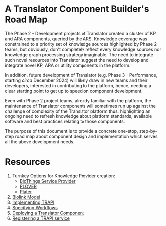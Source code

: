 # A Translator Component Builder's Road Map

The Phase 2 - Development projects of Translator created a cluster of KP and ARA components, queried by the ARS.  Knowledge coverage was constrained to a priority set of knowledge sources highlighted by Phase 2 teams, but obviously, don't completely reflect every knowledge sources nor knowledge graph processing strategy imaginable. The need to integrate such novel resources into Translator suggest the need to develop and integrate novel KP, ARA or utility components in the platform.

In addition, future development of Translator (e.g. Phase 3 - Performance, starting _circa_ December 2024) will likely draw in new teams and their developers, interested in contributing to the platform, hence, needing a clear starting point to get up to speed on component development.  

Even with Phase 2 project teams, already familiar with the platform, the maintenance of Translator components will sometimes run up against the challenge of complexity of the Translator platform thus, highlighting an ongoing need to refresh knowledge about platform standards,  available software and best practices relating to those components.

The purpose of this document is to provide a concrete one-stop, step-by-step road map about component design and implementation which serves all the above development needs.

# Resources

1. Turnkey Options for Knowledge Provider creation:
    - [BioThings Service Provider](../../architecture/kp/service-provider.md)
    - [PLOVER](https://github.com/RTXteam/PloverDB)
    - [Plater](https://github.com/TranslatorSRI/Plater)
5. [Biolink Model](https://biolink.github.io/biolink-model/working-with-the-model/)
6. [Implementing TRAPI](https://github.com/NCATSTranslator/ReasonerAPI/tree/master/ImplementationGuidance)
7. [Specifying Workflows](workflows.md)
8. [Deploying a Translator Component](../../deployment-guide/index.md)
9. [Registering a TRAPI service](../../architecture/registry.md#adding-an-api-to-the-translator-smartapi-registry)
